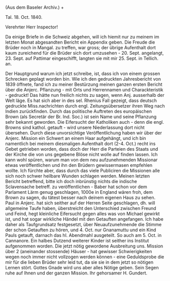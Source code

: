 (Aus dem Baseler Archiv.) +

 Tal. 18. Oct. 1840.

Verehrter Herr Inspector!

Da einige Briefe in die Schweiz abgehen, will ich hiemit nur zu meinem im letzten Monat abgesandten Bericht ein Appendix geben. Die Freude die Brüder noch in Mangal. zu treffen, war gross; der übrige Aufenthalt dort kaum zureichend für die Brüder sich dort umzusehen - 20. Sept. angelangt, 23. Sept. auf Pattimar eingeschifft, langten sie mit mir 25. Sept. in Tellich. an.

Der Hauptgrund warum ich jetzt schreibe, ist, dass ich von einem grossen Schrecken geplagt worden bin. Wie ich den gedruckten Jahresbericht von 1839 öffnete, fand ich zu meiner Bestürzung meinen ganzen ersten Bericht über die Anjerc. Pflanzung - mit Orts und Herrennamen und Charackteristik - gedruckt! Das hätte nun freilich nichts zu sagen, wenn Anj. ausserhalb der Welt läge. Es hat sich aber in des sel. Rhenius Fall gezeigt, dass deutsch gedruckte Miss.nachrichten durch engl. Zeitungsübersetzer ihren Weg nach Indien zurückfinden. Durch das politische Auftreten des europäischen Brown (als Secretär der Br. Ind. Soc.) ist sein Name und seine Pflanzung sehr bekannt geworden. Die Eifersucht der Katholiken auch - denn die engl. Browns sind kathol. getauft - wird unsere Niederlassung dort nicht übersehen. Durch diese unvorsichtige Veröffentlichung haben wir über der Anjerc. Mission ein Schwert an einem Haar aufgehängt, und ich bin namentlich bei meinem diesmaligen Aufenthalt dort (2-4. Oct.) recht ins Gebet getrieben worden, dass doch der Herr die Parteien des Staats und der Kirche die von uns gegebene Blöse nicht wolle auf finden lassen. Ich kann wohl spüren, warum man von dem neu aufzunehmenden Missionar etwas veröffentlichen und ihn den Brüdern gewissermasen empfehlen wollte. Ich fürchte aber, dass durch das viele Publiciren die Missionen alle sich noch schwer heilbare Wunden schlagen werden. Meinen letzten Bericht betreffend, bitte ich doch inbrünstig nichts die indische Sclavensache betreff. zu veröffentlichen - Baber hat schon vor dem Parlament Lärm genug geschlagen, 1000e in England wären froh, dem Brown zu sagen, du tätest besser nach deinem eigenen Haus zu sehen. 
Paul in Anjerc. hat sich seither auf der Herren Seite geschlagen, dh. will allgemeine Taufe haben, überstreicht den Unterschied zwischen Freund und Feind, hegt kleinliche Eifersucht gegen alles was von Michael gewirkt ist, und hat sogar wirkliche Händel mit den Getauften angefangen. Ich habe daher als Taufgrundsatz festgesetzt, über Neuaufzunehmende die Stimme der schon Getauften zu hören, und 4. Oct. nur Gnanamuttu und ein Kind Pauls getauft, darnach das hl. Abendmahl ausgeteilt. So auch am 5. Oct. in Cannanore. 
Ein halbes Dutzend weiterer Kinder ist seither ins Institut aufgenommen worden. Die jetzt nötig gewordene Ausbreitung uns. Mission über 2 (aneinander stossende) Häuser - hat gewisser Schwierigkeiten wegen noch immer nicht vollzogen werden können - eine Geduldsprobe die mir für die lieben Brüder sehr leid tut, da sie sie in dem jetzt so nötigen Lernen stört. Gottes Gnade wird uns aber alles Nötige geben. Sein Segen ruhe auf Ihnen und der ganzen Mission.
 Ihr gehorsamer
 H. Gundert.

